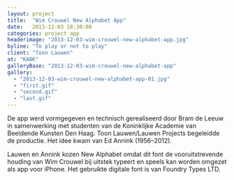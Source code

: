 ```yaml
---
layout: project
title:  "Wim Crouwel New Alphabet App"
date:   2013-12-03 18:30:00
categories: project app
headerimage: "2013-12-03-wim-crouwel-new-alphabet-app.jpg"
byline: "To play or not to play"
client: "Toon Lauwen"
at: "KABK"
galleryBase: "2013-12-03-wim-crouwel-new-alphabet-app"
gallery:
  - "2013-12-03-wim-crouwel-new-alphabet-app-01.jpg"
  - "first.gif"
  - "second.gif"
  - "last.gif"
---
```

De app werd vormgegeven en technisch gerealiseerd door Bram de Leeuw in samenwerking met studenten van de Koninklijke Academie van Beeldende Kunsten Den Haag. Toon Lauwen/Lauwen Projects begeleidde de productie. Het idee kwam van Ed Annink (1956–2012).

Lauwen en Annink kozen New Alphabet omdat dit font de vooruitstrevende houding van Wim Crouwel bij uitstek typeert en speels kan worden omgezet als app voor iPhone. Het gebruikte digitale font is van Foundry Types LTD.